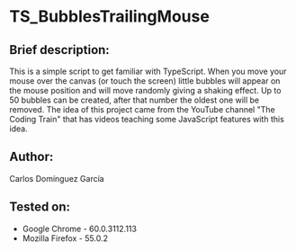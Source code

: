 # TS_BubblesTrailingMouse
<h2> Brief description: </h2>
<p>
    This is a simple script to get familiar with TypeScript. When you move your mouse over
    the canvas (or touch the screen) little bubbles will appear on the mouse position
    and will move randomly giving a shaking effect. Up to 50 bubbles can be created, after
    that number the oldest one will be removed. The idea of this project came from the YouTube
    channel "The Coding Train" that has videos teaching some JavaScript features with this idea.
</p>

<h2> Author: </h2>
<p>	Carlos Domínguez García </p>

<h2> Tested on: </h2>
<ul>
  <li>	Google Chrome   - 60.0.3112.113  </li>
  <li>  Mozilla Firefox - 55.0.2         </li>
</ul>
